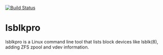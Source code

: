 [![Build Status](https://travis-ci.org/cpiro/lsblkpro.svg?branch=master)](https://travis-ci.org/cpiro/lsblkpro)

# lsblkpro

lsblkpro is a Linux command line tool that lists block devices like lsblk(8), adding ZFS zpool and vdev information.

